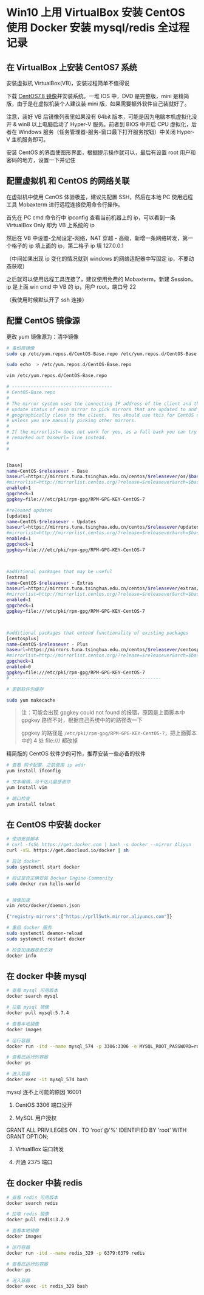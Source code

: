 # Win10 上用 VirtualBox 安装 CentOS 使用 Docker 安装 mysql/redis 全过程记录

## 在 VirtualBox 上安装 CentOS7 系统

安装虚拟机 VirtualBox(VB)，安装过程简单不值得说

下载 [CentOS7.8 镜像](https://mirrors.tuna.tsinghua.edu.cn/centos/7.8.2003/isos/x86_64/)并安装系统。一堆 IOS 中，DVD 是完整版，mini 是精简版，由于是在虚拟机装个人建议装 mini 版，如果需要额外软件自己装就好了。

注意，装好 VB 后镜像列表里如果没有 64bit 版本，可能是因为电脑本机虚拟化没开 & win8 以上电脑启动了 Hyper-V 服务。前者到 BIOS 中开启 CPU 虚拟化，后者在 Windows 服务（任务管理器-服务-窗口最下打开服务按钮）中关闭 Hyper-V 主机服务即可。

安装 CentOS 的界面使图形界面，根据提示操作就可以，最后有设置 root 用户和密码的地方，设置一下并记住



## 配置虚拟机 和 CentOS 的网络关联

在虚拟机中使用 CenOS 体验极差，建议先配置 SSH，然后在本地 PC 使用远程工具 Mobaxterm 进行远程连接使用命令行操作。

首先在 PC cmd 命令行中 ipconfig 查看当前机器上的 ip，可以看到一条 VirtualBox Only 即为 VB 上系统的 ip

然后在 VB 中设置-全局设定-网络，NAT 穿越 - 高级，新增一条网络转发，第一个格子的 ip 填上面的 ip，第二格子 ip 填 127.0.0.1

（中间如果出现 ip 变化的情况就到 windows 的网络适配器中写固定 ip，不要动态获取）

之后就可以使用远程工具连接了，建议使用免费的 Mobaxterm，新建 Session，ip 是上面 win cmd 中 VB 的 ip，用户 root，端口号 22

（我使用时候默认开了 ssh 连接）



## 配置 CentOS 镜像源

更改 yum 镜像源为：清华镜像

```bash
# 备份原镜像
sudo cp /etc/yum.repos.d/CentOS-Base.repo /etc/yum.repos.d/CentOS-Base.repo.bak

sudo echo  > /etc/yum.repos.d/CentOS-Base.repo

vim /etc/yum.repos.d/CentOS-Base.repo

# -------------------------------------
# CentOS-Base.repo
#
# The mirror system uses the connecting IP address of the client and the
# update status of each mirror to pick mirrors that are updated to and
# geographically close to the client.  You should use this for CentOS updates
# unless you are manually picking other mirrors.
#
# If the mirrorlist= does not work for you, as a fall back you can try the
# remarked out baseurl= line instead.
#
#


[base]
name=CentOS-$releasever - Base
baseurl=https://mirrors.tuna.tsinghua.edu.cn/centos/$releasever/os/$basearch/
#mirrorlist=http://mirrorlist.centos.org/?release=$releasever&arch=$basearch&repo=os
enabled=1
gpgcheck=1
gpgkey=file:///etc/pki/rpm-gpg/RPM-GPG-KEY-CentOS-7

#released updates
[updates]
name=CentOS-$releasever - Updates
baseurl=https://mirrors.tuna.tsinghua.edu.cn/centos/$releasever/updates/$basearch/
#mirrorlist=http://mirrorlist.centos.org/?release=$releasever&arch=$basearch&repo=updates
enabled=1
gpgcheck=1
gpgkey=file:///etc/pki/rpm-gpg/RPM-GPG-KEY-CentOS-7



#additional packages that may be useful
[extras]
name=CentOS-$releasever - Extras
baseurl=https://mirrors.tuna.tsinghua.edu.cn/centos/$releasever/extras/$basearch/
#mirrorlist=http://mirrorlist.centos.org/?release=$releasever&arch=$basearch&repo=extras
enabled=1
gpgcheck=1
gpgkey=file:///etc/pki/rpm-gpg/RPM-GPG-KEY-CentOS-7



#additional packages that extend functionality of existing packages
[centosplus]
name=CentOS-$releasever - Plus
baseurl=https://mirrors.tuna.tsinghua.edu.cn/centos/$releasever/centosplus/$basearch/
#mirrorlist=http://mirrorlist.centos.org/?release=$releasever&arch=$basearch&repo=centosplus
gpgcheck=1
enabled=0
gpgkey=file:///etc/pki/rpm-gpg/RPM-GPG-KEY-CentOS-7
# -------------------------------------------------------

# 更新软件包缓存

sudo yum makecache
```

> 注：可能会出现 gpgkey could not found 的报错，原因是上面脚本中 gpgkey 路径不对，根据自己系统中的的路径改一下
>
> gpgkey 的路径是 `/etc/pki/rpm-gpg/RPM-GPG-KEY-CentOS-7`，把上面脚本中的 4 处 file:/// 都改掉



精简版的 CentOS 软件少的可怜，推荐安装一些必备的软件

```bash
# 查看 网卡配置，之前使用 ip addr
yum install ifconfig

# 文本编辑，乌干达儿童感谢你
yum install vim

# 端口检查
yum install telnet
```



## 在 CentOS 中安装 docker 

```bash
# 使用安装脚本
# curl -fsSL https://get.docker.com | bash -s docker --mirror Aliyun
curl -sSL https://get.daocloud.io/docker | sh

# 启动 docker
sudo systemctl start docker

# 验证是否正确安装 Docker Engine-Community
sudo docker run hello-world


# 镜像加速
vim /etc/docker/daemon.json

{"registry-mirrors":["https://prll5wtk.mirror.aliyuncs.com"]}

# 重启 docker 服务
sudo systemctl deamon-reload
sudo systemctl restart docker

# 检查加速器是否生效
docker info
```



## 在 docker 中装 mysql

```bash
# 查看 mysql 可用版本
docker search mysql 

# 拉取 mysql 镜像
docker pull mysql:5.7.4

# 查看本地镜像
docker images

# 运行容器
docker run -itd --name mysql_574 -p 3306:3306 -e MYSQL_ROOT_PASSWORD=root

# 查看已运行的容器
docker ps

# 进入容器
docker exec -it mysql_574 bash
```

mysql 连不上可能的原因 16001

1. CentOS 3306 端口没开

2. MySQL 用户授权

GRANT ALL PRIVILEGES ON *.* TO 'root'@'%' IDENTIFIED BY 'root' WITH GRANT OPTION; 

3. VirtualBox 端口转发

4. 开通 2375 端口



## 在 docker 中装 redis

```bash
# 查看 redis 可用版本
docker search redis 

# 拉取 redis 镜像
docker pull redis:3.2.9

# 查看本地镜像
docker images

# 运行容器
docker run -itd --name redis_329 -p 6379:6379 redis

# 查看已运行的容器
docker ps

# 进入容器
docker exec -it redis_329 bash
```

